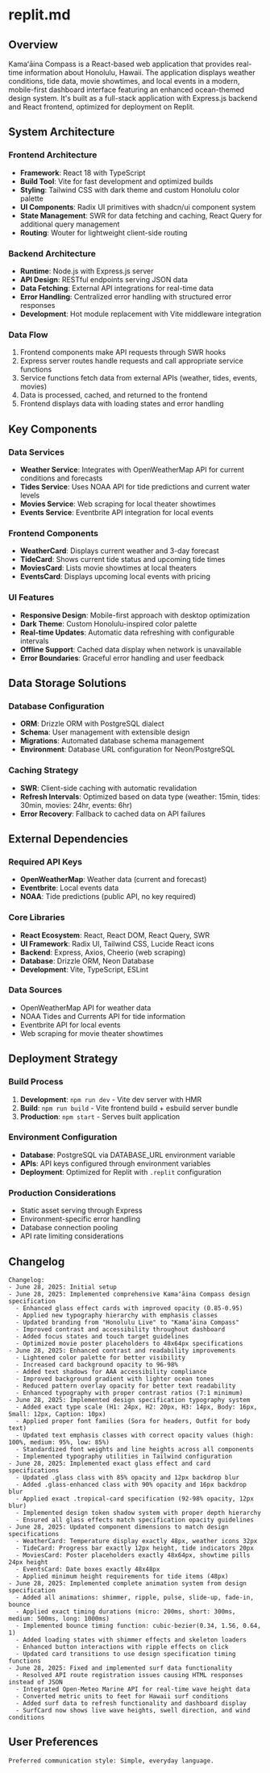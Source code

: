 # replit.md

## Overview

Kamaʻāina Compass is a React-based web application that provides real-time information about Honolulu, Hawaii. The application displays weather conditions, tide data, movie showtimes, and local events in a modern, mobile-first dashboard interface featuring an enhanced ocean-themed design system. It's built as a full-stack application with Express.js backend and React frontend, optimized for deployment on Replit.

## System Architecture

### Frontend Architecture
- **Framework**: React 18 with TypeScript
- **Build Tool**: Vite for fast development and optimized builds
- **Styling**: Tailwind CSS with dark theme and custom Honolulu color palette
- **UI Components**: Radix UI primitives with shadcn/ui component system
- **State Management**: SWR for data fetching and caching, React Query for additional query management
- **Routing**: Wouter for lightweight client-side routing

### Backend Architecture
- **Runtime**: Node.js with Express.js server
- **API Design**: RESTful endpoints serving JSON data
- **Data Fetching**: External API integrations for real-time data
- **Error Handling**: Centralized error handling with structured error responses
- **Development**: Hot module replacement with Vite middleware integration

### Data Flow
1. Frontend components make API requests through SWR hooks
2. Express server routes handle requests and call appropriate service functions
3. Service functions fetch data from external APIs (weather, tides, events, movies)
4. Data is processed, cached, and returned to the frontend
5. Frontend displays data with loading states and error handling

## Key Components

### Data Services
- **Weather Service**: Integrates with OpenWeatherMap API for current conditions and forecasts
- **Tides Service**: Uses NOAA API for tide predictions and current water levels
- **Movies Service**: Web scraping for local theater showtimes
- **Events Service**: Eventbrite API integration for local events

### Frontend Components
- **WeatherCard**: Displays current weather and 3-day forecast
- **TideCard**: Shows current tide status and upcoming tide times
- **MoviesCard**: Lists movie showtimes at local theaters
- **EventsCard**: Displays upcoming local events with pricing

### UI Features
- **Responsive Design**: Mobile-first approach with desktop optimization
- **Dark Theme**: Custom Honolulu-inspired color palette
- **Real-time Updates**: Automatic data refreshing with configurable intervals
- **Offline Support**: Cached data display when network is unavailable
- **Error Boundaries**: Graceful error handling and user feedback

## Data Storage Solutions

### Database Configuration
- **ORM**: Drizzle ORM with PostgreSQL dialect
- **Schema**: User management with extensible design
- **Migrations**: Automated database schema management
- **Environment**: Database URL configuration for Neon/PostgreSQL

### Caching Strategy
- **SWR**: Client-side caching with automatic revalidation
- **Refresh Intervals**: Optimized based on data type (weather: 15min, tides: 30min, movies: 24hr, events: 6hr)
- **Error Recovery**: Fallback to cached data on API failures

## External Dependencies

### Required API Keys
- **OpenWeatherMap**: Weather data (current and forecast)
- **Eventbrite**: Local events data
- **NOAA**: Tide predictions (public API, no key required)

### Core Libraries
- **React Ecosystem**: React, React DOM, React Query, SWR
- **UI Framework**: Radix UI, Tailwind CSS, Lucide React icons
- **Backend**: Express, Axios, Cheerio (web scraping)
- **Database**: Drizzle ORM, Neon Database
- **Development**: Vite, TypeScript, ESLint

### Data Sources
- OpenWeatherMap API for weather data
- NOAA Tides and Currents API for tide information
- Eventbrite API for local events
- Web scraping for movie theater showtimes

## Deployment Strategy

### Build Process
1. **Development**: `npm run dev` - Vite dev server with HMR
2. **Build**: `npm run build` - Vite frontend build + esbuild server bundle
3. **Production**: `npm start` - Serves built application

### Environment Configuration
- **Database**: PostgreSQL via DATABASE_URL environment variable
- **APIs**: API keys configured through environment variables
- **Deployment**: Optimized for Replit with `.replit` configuration

### Production Considerations
- Static asset serving through Express
- Environment-specific error handling
- Database connection pooling
- API rate limiting considerations

## Changelog

```
Changelog:
- June 28, 2025: Initial setup
- June 28, 2025: Implemented comprehensive Kamaʻāina Compass design specification
  - Enhanced glass effect cards with improved opacity (0.85-0.95)
  - Applied new typography hierarchy with emphasis classes
  - Updated branding from "Honolulu Live" to "Kamaʻāina Compass"
  - Improved contrast and accessibility throughout dashboard
  - Added focus states and touch target guidelines
  - Optimized movie poster placeholders to 48x64px specifications
- June 28, 2025: Enhanced contrast and readability improvements
  - Lightened color palette for better visibility
  - Increased card background opacity to 96-98%
  - Added text shadows for AAA accessibility compliance
  - Improved background gradient with lighter ocean tones
  - Reduced pattern overlay opacity for better text readability
  - Enhanced typography with proper contrast ratios (7:1 minimum)
- June 28, 2025: Implemented design specification typography system
  - Added exact type scale (H1: 24px, H2: 20px, H3: 14px, Body: 16px, Small: 12px, Caption: 10px)
  - Applied proper font families (Sora for headers, Outfit for body text)
  - Updated text emphasis classes with correct opacity values (high: 100%, medium: 95%, low: 85%)
  - Standardized font weights and line heights across all components
  - Implemented typography utilities in Tailwind configuration
- June 28, 2025: Implemented exact glass effect and card specifications
  - Updated .glass class with 85% opacity and 12px backdrop blur
  - Added .glass-enhanced class with 90% opacity and 16px backdrop blur
  - Applied exact .tropical-card specification (92-98% opacity, 12px blur)
  - Implemented design token shadow system with proper depth hierarchy
  - Ensured all glass effects match specification opacity guidelines
- June 28, 2025: Updated component dimensions to match design specifications
  - WeatherCard: Temperature display exactly 48px, weather icons 32px
  - TideCard: Progress bar exactly 12px height, tide indicators 20px
  - MoviesCard: Poster placeholders exactly 48x64px, showtime pills 24px height
  - EventsCard: Date boxes exactly 48x48px
  - Applied minimum height requirements for tide items (48px)
- June 28, 2025: Implemented complete animation system from design specification
  - Added all animations: shimmer, ripple, pulse, slide-up, fade-in, bounce
  - Applied exact timing durations (micro: 200ms, short: 300ms, medium: 500ms, long: 1000ms)
  - Implemented bounce timing function: cubic-bezier(0.34, 1.56, 0.64, 1)
  - Added loading states with shimmer effects and skeleton loaders
  - Enhanced button interactions with ripple effects on click
  - Updated card transitions to use design specification timing functions
- June 28, 2025: Fixed and implemented surf data functionality
  - Resolved API route registration issues causing HTML responses instead of JSON
  - Integrated Open-Meteo Marine API for real-time wave height data
  - Converted metric units to feet for Hawaii surf conditions
  - Added surf data to refresh functionality and dashboard display
  - SurfCard now shows live wave heights, swell direction, and wind conditions
```

## User Preferences

```
Preferred communication style: Simple, everyday language.
```